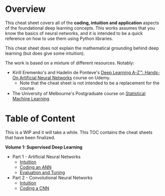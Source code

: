 # Overview

This cheat sheet covers all of the __coding, intuition and application__ aspects of the foundational deep learning concepts. 
This works assumes that you know the basics of neural networks, and it is intended to be a quick
reference on how to use them using Python libraries.

This cheat sheet does not explain the mathematical grounding behind deep learning (but does give some intuition).

The work is based on a mixture of different resources. Notably: 
- Kirill Eremenko's and Hadelin de Ponteve's 
[Deep Learning A-Z™: Hands-On Artificial Neural Networks](https://www.udemy.com/course/deeplearning/) course
on Udemy. 
    - Note that the cheat sheet is not intended to be a replacement for the course.
- The University of Melbourne's Postgraduate course on [Statistical Machine Learning](https://handbook.unimelb.edu.au/2020/subjects/comp90051).

# Table of Content

This is a WIP and it will take a while. This TOC contains the cheat sheets that have been finalized.

__Volume 1: Supervised Deep Learning__
- Part 1 - Artificial Neural Networks
  - [Intuition](./notes/Volume%201%20-%20Supervised%20Deep%20Learning/Part%201%20-%20Artificial%20Neural%20Networks%20(ANN)/1-intuition.md)
  - [Coding an ANN](./notes/Volume%201%20-%20Supervised%20Deep%20Learning/Part%201%20-%20Artificial%20Neural%20Networks%20(ANN)/2-coding-an-ann.md)
  - [Evaluation and Tuning](./notes/Volume%201%20-%20Supervised%20Deep%20Learning/Part%201%20-%20Artificial%20Neural%20Networks%20(ANN)/3-evaluating-and-tuning-an-ann.md)
- Part 2 - Convolutional Neural Networks
  - [Intuition](./notes/Volume%201%20-%20Supervised%20Deep%20Learning/Part%202%20-%20Convolutional%20Neural%20Networks%20(CNN)/1-intuition.md)
  - [Coding a CNN](./notes/Volume%201%20-%20Supervised%20Deep%20Learning/Part%202%20-%20Convolutional%20Neural%20Networks%20(CNN)/2-coding-a-cnn.md)